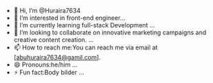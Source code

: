 - 👋 Hi, I’m @Huraira7634
- 👀 I’m interested in front-end engineer...
- 🌱 I’m currently learning full-stack Development ...
- 💞️ I’m looking to collaborate on innovative marketing campaigns and creative content creation. ...
- 📫 How to reach me:You can reach me via email at [abuhuraira7634@gamil.com].
- 😄 Pronouns:he/him ...
- ⚡ Fun fact:Body bilder ...

<!---
Huraira7634/Huraira7634 is a ✨ special ✨ repository because its `README.md` (this file) appears on your GitHub profile.
You can click the Preview link to take a look at your changes.
--->
